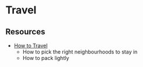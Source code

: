 # Travel

## Resources

- [How to Travel](https://walkingtheworld.substack.com/p/how-to-travel)
  - How to pick the right neighbourhoods to stay in
  - How to pack lightly
  
